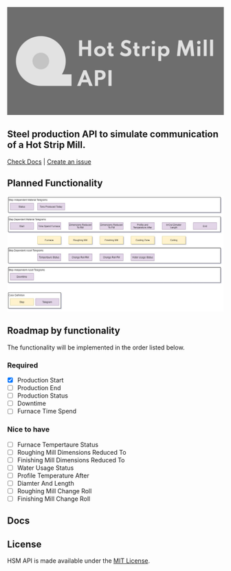 <img src="LOGO.JPG" alt="Logo" />

## Steel production API to simulate communication of a Hot Strip Mill.

[Check Docs](#docs) | [Create an issue](https://github.com/FirsovG/hsm-api/issues/new)

## Planned Functionality
<img src="STEPS_TELEGRAMS.JPG" alt="Planned Functionality" />

## Roadmap by functionality
The functionality will be implemented in the order listed below.
### Required
- [X] Production Start
- [ ] Production End
- [ ] Production Status
- [ ] Downtime
- [ ] Furnace Time Spend
### Nice to have
- [ ] Furnace Tempertaure Status
- [ ] Roughing Mill Dimensions Reduced To
- [ ] Finishing Mill Dimensions Reduced To
- [ ] Water Usage Status
- [ ] Profile Temperature After
- [ ] Diamter And Length
- [ ] Roughing Mill Change Roll
- [ ] Finishing Mill Change Roll
## Docs

## License
HSM API is made available under the [MIT License](https://github.com/FirsovG/hsm-api/blob/main/LICENSE).
